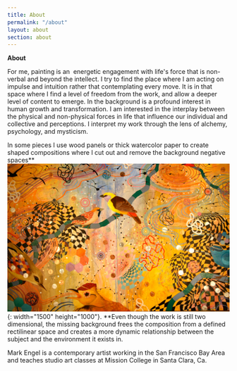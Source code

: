 ```yaml
---
title: About
permalink: "/about"
layout: about
section: about
---
```


**About**

For me, painting is an&nbsp; energetic engagement with life's force that is non-verbal and beyond the intellect. I try to find the place where I am acting on impulse and intuition rather that contemplating every move. It is in that space where I find a level of freedom from the work, and allow a deeper level of content to emerge. In the background is a profound interest in human growth and transformation. I am interested in the interplay between the physical and non-physical forces in life that influence our individual and collective and perceptions. I interpret my work through the lens of alchemy, psychology, and mysticism.

In some pieces I use wood panels or thick watercolor paper to create shaped compositions where I cut out and remove the background negative spaces**![](/assets/img/uploads/laying-the-foundations.jpg){: width="1500" height="1000"}.&nbsp;**Even though the work is still two dimensional, the missing background frees the composition from a defined rectilinear space and creates a more dynamic relationship between the subject and the environment it exists in.

Mark Engel is a contemporary artist working in the San Francisco Bay Area and teaches studio art classes at Mission College in Santa Clara, Ca.&nbsp;

&nbsp;

<br><br>&nbsp;
